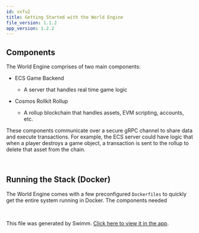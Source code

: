 ```yaml
---
id: vxfu2
title: Getting Started with the World Engine
file_version: 1.1.2
app_version: 1.2.2
---
```


## Components

The World Engine comprises of two main components:

*   ECS Game Backend
    
    *   A server that handles real time game logic
        
*   Cosmos Rollkit Rollup
    
    *   A rollup blockchain that handles assets, EVM scripting, accounts, etc.
        

These components communicate over a secure gRPC channel to share data and execute transactions. For example, the ECS server could have logic that when a player destroys a game object, a transaction is sent to the rollup to delete that asset from the chain.

<br/>

## Running the Stack (Docker)

The World Engine comes with a few preconfigured `Dockerfiles` to quickly get the entire system running in Docker. The components needed

<br/>

This file was generated by Swimm. [Click here to view it in the app](https://app.swimm.io/repos/Z2l0aHViJTNBJTNBd29ybGQtZW5naW5lJTNBJTNBQXJndXMtTGFicw==/docs/vxfu2).
